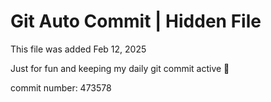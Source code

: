 # Git Auto Commit | Hidden File

This file was added Feb 12, 2025

Just for fun and keeping my daily git commit active 🤪

commit number: 473578
